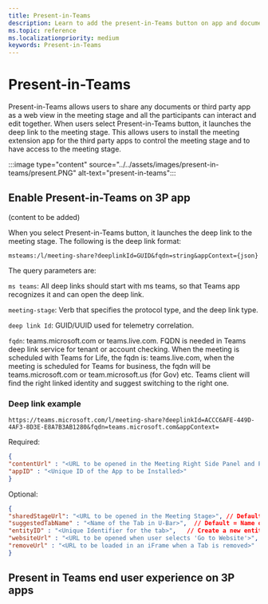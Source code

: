 ```yaml
---
title: Present-in-Teams
description: Learn to add the present-in-Teams button on app and document to share in the meeting stage
ms.topic: reference
ms.localizationpriority: medium
keywords: Present-in-Teams
---
```

# Present-in-Teams

Present-in-Teams allows users to share any documents or third party app as a web view in the meeting stage and all the participants can interact and edit together. When users select Present-in-Teams button, it launches the deep link to the meeting stage. This allows users to install the meeting extension app for the third party apps to control the meeting stage and to have access to the meeting stage.

:::image type="content" source="../../assets/images/present-in-teams/present.PNG" alt-text="present-in-teams":::

## Enable Present-in-Teams on 3P app

(content to be added)

When you select Present-in-Teams button, it launches the deep link to the meeting stage. The following is the deep link format:

`msteams:/l/meeting-share?deeplinkId=GUID&fqdn=string&appContext={json}`

The query parameters are:

`ms teams`: All deep links should start with ms teams, so that Teams app recognizes it and can open the deep link.​

`meeting-stage`: Verb that specifies the protocol type, and the deep link type​.

`deep link Id`: GUID/UUID used for telemetry correlation​.

`fqdn`: teams.microsoft.com or teams.live.com. FQDN is needed in Teams deep link service for tenant or account checking. When the meeting is scheduled with Teams for Life, the fqdn is: teams.live.com, when the meeting is scheduled for Teams for business, the fqdn will be teams.microsoft.com or team.microsoft.us (for Gov) etc. Teams client will find the right linked identity and suggest switching to the right one.​

### Deep link example

`https://teams.microsoft.com/l/meeting-share?deeplinkId=ACCC6AFE-449D-4AF3-8D3E-E8A7B3AB1280&fqdn=teams.microsoft.com&appContext=`

Required:

```json
{ ​
"contentUrl" : "<URL to be opened in the Meeting Right Side Panel and Post Meeting Tab>", ​
"appID" : "<Unique ID of the App to be Installed>"​
}
```

Optional:

```json
{ ​
"sharedStageUrl": "<URL to be opened in the Meeting Stage>", // Default = contentUrl​
"suggestedTabName" : "<Name of the Tab in U-Bar>",  // Default = Name of the App​
"entityID" : "<Unique Identifier for the tab>",   // Create a new entityID if not specified ​
"websiteUrl" : "<URL to be opened when user selects 'Go to Website'>",   // Default = contentUrl​ 
"removeUrl" : "<URL to be loaded in an iFrame when a Tab is removed>"
}
```

## Present in Teams end user experience on 3P apps

